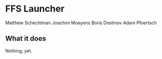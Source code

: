 ﻿FFS Launcher
================================
Matthew Schechtman
Joachim Moeyens
Boris Dostinov
Adam Pfoertsch

What it does
-------------------------
Nothing, yet.